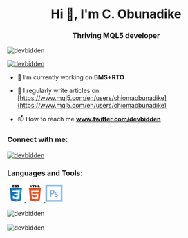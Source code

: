 <h1 align="center">Hi 👋, I'm C. Obunadike</h1>
<h3 align="center">Thriving MQL5 developer</h3>

<p align="left"> <img src="https://komarev.com/ghpvc/?username=devbidden&label=Profile%20views&color=0e75b6&style=flat" alt="devbidden" /> </p>

<p align="left"> <a href="https://twitter.com/devbidden" target="blank"><img src="https://img.shields.io/twitter/follow/devbidden?logo=twitter&style=for-the-badge" alt="devbidden" /></a> </p>

- 🔭 I’m currently working on **BMS+RTO**

- 📝 I regularly write articles on [https://www.mql5.com/en/users/chiomaobunadike](https://www.mql5.com/en/users/chiomaobunadike)

- 📫 How to reach me **www.twitter.com/devbidden**

<h3 align="left">Connect with me:</h3>
<p align="left">
<a href="https://twitter.com/devbidden" target="blank"><img align="center" src="https://raw.githubusercontent.com/rahuldkjain/github-profile-readme-generator/master/src/images/icons/Social/twitter.svg" alt="devbidden" height="30" width="40" /></a>
</p>

<h3 align="left">Languages and Tools:</h3>
<p align="left"> <a href="https://www.w3schools.com/css/" target="_blank" rel="noreferrer"> <img src="https://raw.githubusercontent.com/devicons/devicon/master/icons/css3/css3-original-wordmark.svg" alt="css3" width="40" height="40"/> </a> <a href="https://www.w3.org/html/" target="_blank" rel="noreferrer"> <img src="https://raw.githubusercontent.com/devicons/devicon/master/icons/html5/html5-original-wordmark.svg" alt="html5" width="40" height="40"/> </a> <a href="https://www.photoshop.com/en" target="_blank" rel="noreferrer"> <img src="https://raw.githubusercontent.com/devicons/devicon/master/icons/photoshop/photoshop-line.svg" alt="photoshop" width="40" height="40"/> </a> </p>

<p><img align="center" src="https://github-readme-stats.vercel.app/api/top-langs?username=devbidden&show_icons=true&locale=en&layout=compact" alt="devbidden" /></p>

<p><img align="center" src="https://github-readme-streak-stats.herokuapp.com/?user=devbidden&" alt="devbidden" /></p>
